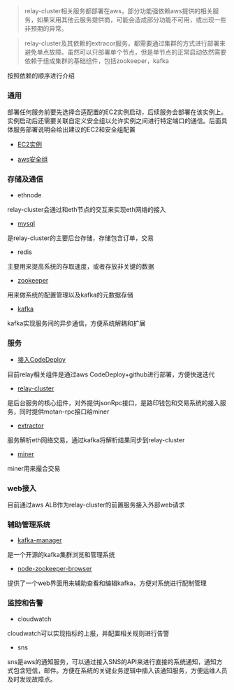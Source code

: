> relay-cluster相关服务都部署在aws，部分功能强依赖aws提供的相关服务，如果采用其他云服务提供商，可能会造成部分功能不可用，或出现一些非预期的异常。

> relay-cluster及其依赖的extracor服务，都需要通过集群的方式进行部署来避免单点故障。虽然可以只部署单个节点，但是单节点的正常启动依然需要依赖于组成集群的基础组件，包括zookeeper，kafka

按照依赖的顺序进行介绍

### 通用
部署任何服务前要先选择合适配置的EC2实例启动，后续服务会部署在该实例上。实例启动后还需要关联自定义安全组以允许实例之间进行特定端口的通信。后面具体服务部署说明会给出建议的EC2和安全组配置

* [EC2实例](new_ec2_cn.md)

* [aws安全组](security_group_cn.md)
### 存储及通信
* ethnode

relay-cluster会通过和eth节点的交互来实现eth网络的接入
* [mysql](deploy_mysql_cn.md)

是relay-cluster的主要后台存储，存储包含订单，交易

* redis

主要用来提高系统的存取速度，或者存放非关键的数据
* [zookeeper](deploy_zookeeper_cn.md)

用来做系统的配置管理以及kafka的元数据存储
* [kafka](deploy_kafka_cn)

kafka实现服务间的异步通信，方便系统解耦和扩展

### 服务
* [接入CodeDeploy](codedeploy_cn.md)

目前relay相关组件是通过aws CodeDeploy+github进行部署，方便快速迭代

* [relay-cluster](deploy_relay_cluster_cn.md)

是后台服务的核心组件，对外提供jsonRpc接口，是路印钱包和交易系统的接入服务，同时提供motan-rpc接口给miner

* [extractor](deploy_extractor_cn.md)

服务解析eth网络交易，通过kafka将解析结果同步到relay-cluster

* [miner](deploy_miner_cn.md)

miner用来撮合交易

### web接入
目前通过aws ALB作为relay-cluster的前置服务接入外部web请求

### 辅助管理系统
* [kafka-manager](deploy_kafka_manager_cn.md)

是一个开源的kafka集群浏览和管理系统

* [node-zookeeper-browser](deploy_zk_browser_cn.md)

提供了一个web界面用来辅助查看和编辑kafka，方便对系统进行配制管理

### 监控和告警
* cloudwatch

cloudwatch可以实现指标的上报，并配置相关规则进行告警
* sns

sns是aws的通知服务，可以通过接入SNS的API来进行直接的系统通知，通知方式包含短信，邮件。方便在系统的关键业务逻辑中插入该通知服务，方便运维人员及时发现故障点。
